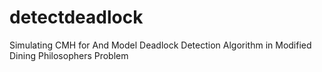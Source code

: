# detectdeadlock
Simulating CMH for And Model Deadlock Detection Algorithm in Modified Dining Philosophers Problem
